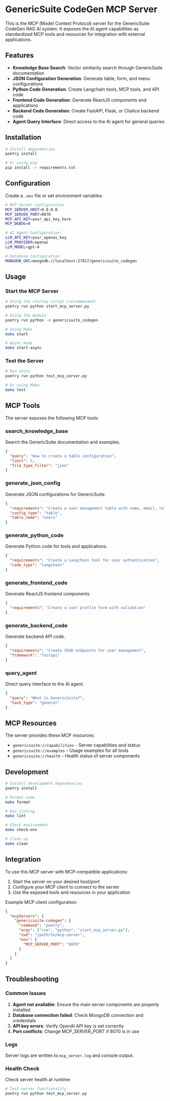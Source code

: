 # GenericSuite CodeGen MCP Server

This is the MCP (Model Context Protocol) server for the GenericSuite CodeGen RAG AI system. It exposes the AI agent capabilities as standardized MCP tools and resources for integration with external applications.

## Features

- **Knowledge Base Search**: Vector similarity search through GenericSuite documentation
- **JSON Configuration Generation**: Generate table, form, and menu configurations
- **Python Code Generation**: Create Langchain tools, MCP tools, and API code
- **Frontend Code Generation**: Generate ReactJS components and applications
- **Backend Code Generation**: Create FastAPI, Flask, or Chalice backend code
- **Agent Query Interface**: Direct access to the AI agent for general queries

## Installation

```bash
# Install dependencies
poetry install

# Or using pip
pip install -r requirements.txt
```

## Configuration

Create a `.env` file or set environment variables:

```bash
# MCP Server Configuration
MCP_SERVER_HOST=0.0.0.0
MCP_SERVER_PORT=8070
MCP_API_KEY=your_api_key_here
MCP_DEBUG=0

# AI Agent Configuration
LLM_API_KEY=your_openai_key
LLM_PROVIDER=openai
LLM_MODEL=gpt-4

# Database Configuration
MONGODB_URI=mongodb://localhost:27017/genericsuite_codegen
```

## Usage

### Start the MCP Server

```bash
# Using the startup script (recommended)
poetry run python start_mcp_server.py

# Using the module
poetry run python -m genericsuite_codegen

# Using Make
make start

# Async mode
make start-async
```

### Test the Server

```bash
# Run tests
poetry run python test_mcp_server.py

# Or using Make
make test
```

## MCP Tools

The server exposes the following MCP tools:

### search_knowledge_base
Search the GenericSuite documentation and examples.

```json
{
  "query": "How to create a table configuration",
  "limit": 5,
  "file_type_filter": "json"
}
```

### generate_json_config
Generate JSON configurations for GenericSuite.

```json
{
  "requirements": "Create a user management table with name, email, role fields",
  "config_type": "table",
  "table_name": "users"
}
```

### generate_python_code
Generate Python code for tools and applications.

```json
{
  "requirements": "Create a Langchain tool for user authentication",
  "code_type": "langchain"
}
```

### generate_frontend_code
Generate ReactJS frontend components.

```json
{
  "requirements": "Create a user profile form with validation"
}
```

### generate_backend_code
Generate backend API code.

```json
{
  "requirements": "Create CRUD endpoints for user management",
  "framework": "fastapi"
}
```

### query_agent
Direct query interface to the AI agent.

```json
{
  "query": "What is GenericSuite?",
  "task_type": "general"
}
```

## MCP Resources

The server provides these MCP resources:

- `genericsuite://capabilities` - Server capabilities and status
- `genericsuite://examples` - Usage examples for all tools
- `genericsuite://health` - Health status of server components

## Development

```bash
# Install development dependencies
poetry install

# Format code
make format

# Run linting
make lint

# Check environment
make check-env

# Clean up
make clean
```

## Integration

To use this MCP server with MCP-compatible applications:

1. Start the server on your desired host/port
2. Configure your MCP client to connect to the server
3. Use the exposed tools and resources in your application

Example MCP client configuration:
```json
{
  "mcpServers": {
    "genericsuite-codegen": {
      "command": "poetry",
      "args": ["run", "python", "start_mcp_server.py"],
      "cwd": "/path/to/mcp-server",
      "env": {
        "MCP_SERVER_PORT": "8070"
      }
    }
  }
}
```

## Troubleshooting

### Common Issues

1. **Agent not available**: Ensure the main server components are properly installed
2. **Database connection failed**: Check MongoDB connection and credentials
3. **API key errors**: Verify OpenAI API key is set correctly
4. **Port conflicts**: Change MCP_SERVER_PORT if 8070 is in use

### Logs

Server logs are written to `mcp_server.log` and console output.

### Health Check

Check server health at runtime:
```bash
# Test server functionality
poetry run python test_mcp_server.py
```
